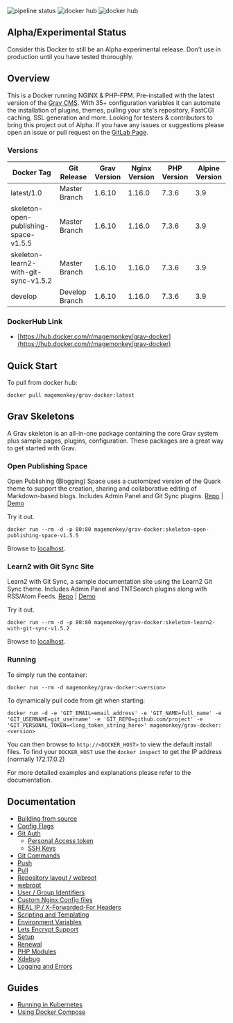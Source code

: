 ![pipeline status](https://gitlab.com/marvinroman/grav-docker/badges/master/pipeline.svg)
![docker hub](https://img.shields.io/docker/pulls/magemonkey/grav-docker.svg?style=flat-square)
![docker hub](https://img.shields.io/docker/stars/magemonkey/grav-docker.svg?style=flat-square)

## Alpha/Experimental Status
Consider this Docker to still be an Alpha experimental release. Don't use in production until you have tested thoroughly.

## Overview
This is a Docker running NGINX & PHP-FPM. Pre-installed with the latest version of the [Grav CMS](https://getgrav.org/). With 35+ configuration variables it can automate the installation of plugins, themes, pulling your site's repository, FastCGI caching, SSL generation and more. 
Looking for testers & contributors to bring this project out of Alpha. If you have any issues or suggestions please open an issue or pull request on the [GitLab Page](https://gitlab.com/marvinroman/grav-docker).

### Versions
Docker Tag | Git Release | Grav Version | Nginx Version | PHP Version | Alpine Version
-----|-------|-----|------|--------|--------
latest/1.0 | Master Branch | 1.6.10 | 1.16.0 | 7.3.6 | 3.9
skeleton-open-publishing-space-v1.5.5 | Master Branch | 1.6.10 | 1.16.0 | 7.3.6 | 3.9
skeleton-learn2-with-git-sync-v1.5.2 | Master Branch | 1.6.10 | 1.16.0 | 7.3.6 | 3.9
develop | Develop Branch | 1.6.10 | 1.16.0 | 7.3.6 | 3.9

### DockerHub Link
- [https://hub.docker.com/r/magemonkey/grav-docker](https://hub.docker.com/r/magemonkey/grav-docker)

## Quick Start
To pull from docker hub:
```
docker pull magemonkey/grav-docker:latest
```
## Grav Skeletons
A Grav skeleton is an all-in-one package containing the core Grav system plus sample pages, plugins, configuration. These packages are a great way to get started with Grav.
### Open Publishing Space
Open Publishing (Blogging) Space uses a customized version of the Quark theme to support the creation, sharing and collaborative editing of Markdown-based blogs. Includes Admin Panel and Git Sync plugins.
[Repo](https://github.com/hibbitts-design/grav-skeleton-open-publishing-space) | [Demo](https://demo.hibbittsdesign.org/grav-open-publishing-quark/)

Try it out. 
```
docker run --rm -d -p 80:80 magemonkey/grav-docker:skeleton-open-publishing-space-v1.5.5
```  
Browse to [localhost](http://localhost).

### Learn2 with Git Sync Site
Learn2 with Git Sync, a sample documentation site using the Learn2 Git Sync theme. Includes Admin Panel and TNTSearch plugins along with RSS/Atom Feeds.
[Repo](https://github.com/hibbitts-design/grav-skeleton-learn2-with-git-sync) | [Demo](https://demo.hibbittsdesign.org/grav-learn2-git-sync/)

Try it out. 
```
docker run --rm -d -p 80:80 magemonkey/grav-docker:skeleton-learn2-with-git-sync-v1.5.2
```  
Browse to [localhost](http://localhost).

### Running
To simply run the container:
```
docker run --rm -d magemonkey/grav-docker:<version>
```
To dynamically pull code from git when starting:
```
docker run -d -e 'GIT_EMAIL=email_address' -e 'GIT_NAME=full_name' -e 'GIT_USERNAME=git_username' -e 'GIT_REPO=github.com/project' -e 'GIT_PERSONAL_TOKEN=<long_token_string_here>' magemonkey/grav-docker:<version>
```

You can then browse to ```http://<DOCKER_HOST>``` to view the default install files. To find your ```DOCKER_HOST``` use the ```docker inspect``` to get the IP address (normally 172.17.0.2)

For more detailed examples and explanations please refer to the documentation.
## Documentation

- [Building from source](https://gitlab.com/marvinroman/grav-docker/blob/master/docs/building.md)
- [Config Flags](https://gitlab.com/marvinroman/grav-docker/blob/master/docs/config_flags.md)
- [Git Auth](https://gitlab.com/marvinroman/grav-docker/blob/master/docs/git_auth.md)
  - [Personal Access token](https://gitlab.com/marvinroman/grav-docker/blob/master/docs/git_auth.md#personal-access-token)
  - [SSH Keys](https://gitlab.com/marvinroman/grav-docker/blob/master/docs/git_auth.md#ssh-keys)
- [Git Commands](https://gitlab.com/marvinroman/grav-docker/blob/master/docs/git_commands.md)
 - [Push](https://gitlab.com/marvinroman/grav-docker/blob/master/docs/git_commands.md#push-code-to-git)
 - [Pull](https://gitlab.com/marvinroman/grav-docker/blob/master/docs/git_commands.md#pull-code-from-git-refresh)
- [Repository layout / webroot](https://gitlab.com/marvinroman/grav-docker/blob/master/docs/repo_layout.md)
 - [webroot](https://gitlab.com/marvinroman/grav-docker/blob/master/docs/repo_layout.md#src--webroot)
- [User / Group Identifiers](https://gitlab.com/marvinroman/grav-docker/blob/master/docs/UID_GID_Mapping.md)
- [Custom Nginx Config files](https://gitlab.com/marvinroman/grav-docker/blob/master/docs/nginx_configs.md)
 - [REAL IP / X-Forwarded-For Headers](https://gitlab.com/marvinroman/grav-docker/blob/master/docs/nginx_configs.md#real-ip--x-forwarded-for-headers)
- [Scripting and Templating](https://gitlab.com/marvinroman/grav-docker/blob/master/docs/scripting_templating.md)
 - [Environment Variables](https://gitlab.com/marvinroman/grav-docker/blob/master/docs/scripting_templating.md#using-environment-variables--templating)
- [Lets Encrypt Support](https://gitlab.com/marvinroman/grav-docker/blob/master/docs/lets_encrypt.md)
 - [Setup](https://gitlab.com/marvinroman/grav-docker/blob/master/docs/lets_encrypt.md#setup)
 - [Renewal](https://gitlab.com/marvinroman/grav-docker/blob/master/docs/lets_encrypt.md#renewal)
- [PHP Modules](https://gitlab.com/marvinroman/grav-docker/blob/master/docs/php_modules.md)
- [Xdebug](https://gitlab.com/marvinroman/grav-docker/blob/master/docs/xdebug.md)
- [Logging and Errors](https://gitlab.com/marvinroman/grav-docker/blob/master/docs/logs.md)

## Guides
- [Running in Kubernetes](https://gitlab.com/marvinroman/grav-docker/blob/master/docs/guides/kubernetes.md)
- [Using Docker Compose](https://gitlab.com/marvinroman/grav-docker/blob/master/docs/guides/docker_compose.md)
